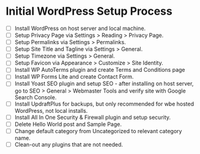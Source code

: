 # Initial WordPress Setup Process

- [ ] Install WordPress on host server and local machine.
- [ ] Setup Privacy Page via Settings > Reading > Privacy Page.
- [ ] Setup Permalinks via Settings > Permalinks.
- [ ] Setup Site Title and Tagline via Settings > General.
- [ ] Setup Timezone via Settings > General.
- [ ] Setup Favicon via Appearance > Customize > Site Identity.
- [ ] Install WP AutoTerms plugin and create Terms and Conditions page
- [ ] Install WP Forms Lite and create Contact Form.
- [ ] Install Yoast SEO plugin and setup SEO - after installing on host server, go to SEO > General > Webmaster Tools and verify site with Google Search Console.
- [ ] Install UpdraftPlus for backups, but only recommended for wbe hosted WordPress, not local installs.
- [ ] Install All In One Security & Firewall plugin and setup security.
- [ ] Delete Hello World post and Sample Page.
- [ ] Change default category from Uncategorized to relevant category name.
- [ ] Clean-out any plugins that are not needed.
